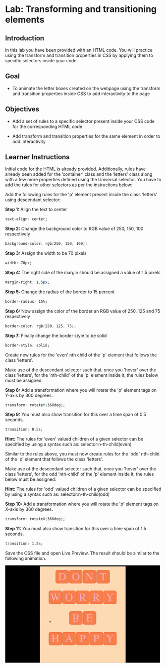 # Lab: Transforming and transitioning elements

## Introduction

In this lab you have been provided with an HTML code. You will practice using the transform and transition properties in CSS by applying them to specific selectors inside your code.

## Goal

- To animate the letter boxes created on the webpage using the transform and transition properties inside CSS to add interactivity to the page

## Objectives

- Add a set of rules to a specific selector present inside your CSS code for the corresponding HTML code

- Add transform and transition properties for the same element in order to add interactivity 

## Learner Instructions

Initial code for the HTML is already provided. Additionally, rules have already been added for the ‘container’ class and the ‘letters’ class along with a few more properties defined using the Universal selector. You have to add the rules for other selectors as per the instructions below:

Add the following rules for the 'p' element present inside the class 'letters' using descendant selector: 

__Step 1:__ Align the text to center

```css
text-align: center;
```

__Step 2:__ Change the background color to RGB value of 250, 150, 100 respectively

```css
background-color: rgb(250, 150, 100);
```

__Step 3:__ Assign the width to be 70 pixels

```css
width: 70px;
```

__Step 4:__ The right side of the margin should be assigned a value of 1.5 pixels

```css
margin-right: 1.5px;
```

__Step 5:__ Change the radius of the border to 15 percent

```css
border-radius: 15%;
```

__Step 6:__ Now assign the color of the border an RGB value of 250, 125 and 75 respectively

```css
border-color: rgb(250, 125, 75);
```

__Step 7:__ Finally change the border style to be solid

```css
border-style: solid;
```

Create new rules for the 'even' nth child of the 'p' element that follows the class 'letters'.

Make use of the descendant selector such that, once you 'hover' over the class 'letters', for the 'nth-child' of the 'p' element inside it, the rules below must be assigned:

__Step 8:__ Add a transformation where you will rotate the 'p' element tags on Y-axis by 360 degrees.

```css
transform: rotateY(360deg);
```

__Step 9:__ You must also show transition for this over a time span of 0.5 seconds.

```css
transition: 0.5s;
```

__Hint:__ The rules for 'even' valued children of a given selector can be specified by using a syntax such as: selector:n-th-child(even)

Similar to the rules above, you must now create rules for the 'odd' nth-child of the 'p' element that follows the class 'letters'.

Make use of the descendant selector such that, once you 'hover' over the class 'letters', for the odd 'nth-child' of the 'p' element inside it, the rules below must be assigned:

__Hint:__ The rules for 'odd' valued children of a given selector can be specified by using a syntax such as: selector:n-th-child(odd)

__Step 10:__ Add a transformation where you will rotate the 'p' element tags on X-axis by 360 degrees.

```css
transform: rotateX(360deg);
```

__Step 11:__ You must also show transition for this over a time span of 1.5 seconds.

```css
transition: 1.5s;
```

Save the CSS file and open Live Preview.  The result should be similar to the following animation.

<img src="output.gif" width="500">
